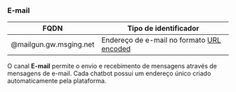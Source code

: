 ### E-mail
| FQDN                     | Tipo de identificador                                         | 
|--------------------------|---------------------------------------------------------------|
| @mailgun.gw.msging.net   | Endereço de e-mail no formato [URL encoded](http://www.w3schools.com/tags/ref_urlencode.asp) |

O canal **E-mail** permite o envio e recebimento de mensagens através de mensagens de e-mail. Cada chatbot possui um endereço único criado automaticamente pela plataforma.
